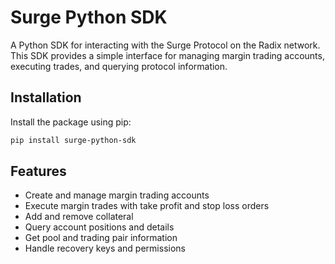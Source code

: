 # Surge Python SDK

A Python SDK for interacting with the Surge Protocol on the Radix network. This SDK provides a simple interface for managing margin trading accounts, executing trades, and querying protocol information.

## Installation

Install the package using pip:

```bash
pip install surge-python-sdk
```

## Features

- Create and manage margin trading accounts
- Execute margin trades with take profit and stop loss orders
- Add and remove collateral
- Query account positions and details
- Get pool and trading pair information
- Handle recovery keys and permissions
